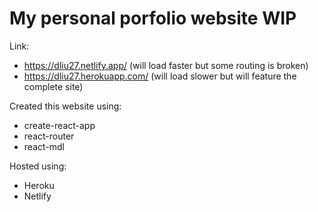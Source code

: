 # My personal porfolio website WIP

Link: 
* https://dliu27.netlify.app/ (will load faster but some routing is broken)
* https://dliu27.herokuapp.com/ (will load slower but will feature the complete site)

Created this website using:

* create-react-app
* react-router
* react-mdl

Hosted using:

* Heroku
* Netlify
